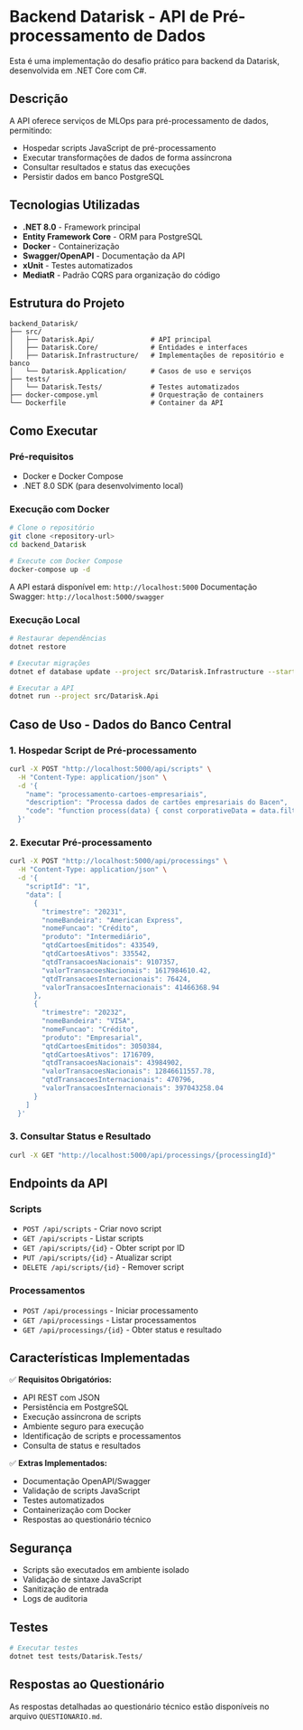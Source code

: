 # Backend Datarisk - API de Pré-processamento de Dados

Esta é uma implementação do desafio prático para backend da Datarisk, desenvolvida em .NET Core com C#.

## Descrição

A API oferece serviços de MLOps para pré-processamento de dados, permitindo:
- Hospedar scripts JavaScript de pré-processamento
- Executar transformações de dados de forma assíncrona
- Consultar resultados e status das execuções
- Persistir dados em banco PostgreSQL

## Tecnologias Utilizadas

- **.NET 8.0** - Framework principal
- **Entity Framework Core** - ORM para PostgreSQL
- **Docker** - Containerização
- **Swagger/OpenAPI** - Documentação da API
- **xUnit** - Testes automatizados
- **MediatR** - Padrão CQRS para organização do código

## Estrutura do Projeto

```
backend_Datarisk/
├── src/
│   ├── Datarisk.Api/              # API principal
│   ├── Datarisk.Core/             # Entidades e interfaces
│   ├── Datarisk.Infrastructure/   # Implementações de repositório e banco
│   └── Datarisk.Application/      # Casos de uso e serviços
├── tests/
│   └── Datarisk.Tests/            # Testes automatizados
├── docker-compose.yml             # Orquestração de containers
└── Dockerfile                     # Container da API
```

## Como Executar

### Pré-requisitos
- Docker e Docker Compose
- .NET 8.0 SDK (para desenvolvimento local)

### Execução com Docker
```bash
# Clone o repositório
git clone <repository-url>
cd backend_Datarisk

# Execute com Docker Compose
docker-compose up -d
```

A API estará disponível em: `http://localhost:5000`
Documentação Swagger: `http://localhost:5000/swagger`

### Execução Local
```bash
# Restaurar dependências
dotnet restore

# Executar migrações
dotnet ef database update --project src/Datarisk.Infrastructure --startup-project src/Datarisk.Api

# Executar a API
dotnet run --project src/Datarisk.Api
```

## Caso de Uso - Dados do Banco Central

### 1. Hospedar Script de Pré-processamento

```bash
curl -X POST "http://localhost:5000/api/scripts" \
  -H "Content-Type: application/json" \
  -d '{
    "name": "processamento-cartoes-empresariais",
    "description": "Processa dados de cartões empresariais do Bacen",
    "code": "function process(data) { const corporativeData = data.filter(item => item.produto === \"Empresarial\"); const byQuarterAndIssuer = corporativeData.reduce((acc, item) => { const key = `${item.trimestre}-${item.nomeBandeira}`; if (!acc[key]) { acc[key] = { trimestre: item.trimestre, nomeBandeira: item.nomeBandeira, qtdCartoesEmitidos: 0, qtdCartoesAtivos: 0, qtdTransacoesNacionais: 0, valorTransacoesNacionais: 0, }; } acc[key].qtdCartoesEmitidos += item.qtdCartoesEmitidos; acc[key].qtdCartoesAtivos += item.qtdCartoesAtivos; acc[key].qtdTransacoesNacionais += item.qtdTransacoesNacionais; acc[key].valorTransacoesNacionais += item.valorTransacoesNacionais; return acc; }, {}); return Object.values(byQuarterAndIssuer); }"
  }'
```

### 2. Executar Pré-processamento

```bash
curl -X POST "http://localhost:5000/api/processings" \
  -H "Content-Type: application/json" \
  -d '{
    "scriptId": "1",
    "data": [
      {
        "trimestre": "20231",
        "nomeBandeira": "American Express",
        "nomeFuncao": "Crédito",
        "produto": "Intermediário",
        "qtdCartoesEmitidos": 433549,
        "qtdCartoesAtivos": 335542,
        "qtdTransacoesNacionais": 9107357,
        "valorTransacoesNacionais": 1617984610.42,
        "qtdTransacoesInternacionais": 76424,
        "valorTransacoesInternacionais": 41466368.94
      },
      {
        "trimestre": "20232",
        "nomeBandeira": "VISA",
        "nomeFuncao": "Crédito",
        "produto": "Empresarial",
        "qtdCartoesEmitidos": 3050384,
        "qtdCartoesAtivos": 1716709,
        "qtdTransacoesNacionais": 43984902,
        "valorTransacoesNacionais": 12846611557.78,
        "qtdTransacoesInternacionais": 470796,
        "valorTransacoesInternacionais": 397043258.04
      }
    ]
  }'
```

### 3. Consultar Status e Resultado

```bash
curl -X GET "http://localhost:5000/api/processings/{processingId}"
```

## Endpoints da API

### Scripts
- `POST /api/scripts` - Criar novo script
- `GET /api/scripts` - Listar scripts
- `GET /api/scripts/{id}` - Obter script por ID
- `PUT /api/scripts/{id}` - Atualizar script
- `DELETE /api/scripts/{id}` - Remover script

### Processamentos
- `POST /api/processings` - Iniciar processamento
- `GET /api/processings` - Listar processamentos
- `GET /api/processings/{id}` - Obter status e resultado

## Características Implementadas

✅ **Requisitos Obrigatórios:**
- API REST com JSON
- Persistência em PostgreSQL
- Execução assíncrona de scripts
- Ambiente seguro para execução
- Identificação de scripts e processamentos
- Consulta de status e resultados

✅ **Extras Implementados:**
- Documentação OpenAPI/Swagger
- Validação de scripts JavaScript
- Testes automatizados
- Containerização com Docker
- Respostas ao questionário técnico

## Segurança

- Scripts são executados em ambiente isolado
- Validação de sintaxe JavaScript
- Sanitização de entrada
- Logs de auditoria

## Testes

```bash
# Executar testes
dotnet test tests/Datarisk.Tests/
```

## Respostas ao Questionário

As respostas detalhadas ao questionário técnico estão disponíveis no arquivo `QUESTIONARIO.md`.
